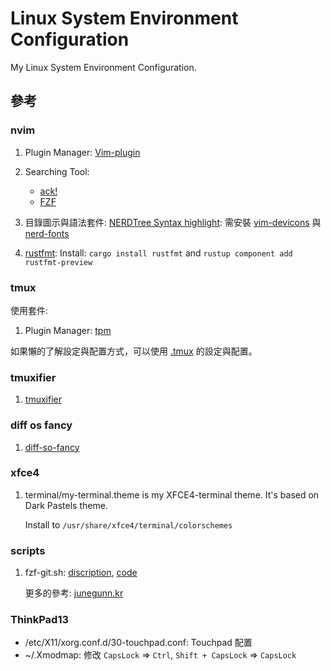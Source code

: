 # Linux System Environment Configuration

My Linux System Environment Configuration.


## 參考

### nvim

1. Plugin Manager: [Vim-plugin](https://github.com/junegunn/vim-plug)
1. Searching Tool:
    * [ack!](https://beyondgrep.com/install/)
    * [FZF](https://github.com/junegunn/fzf/blob/master/README-VIM.md)
1. 目錄圖示與語法套件: [NERDTree Syntax highlight](https://github.com/tiagofumo/vim-nerdtree-syntax-highlight):
    需安裝 [vim-devicons](https://github.com/ryanoasis/vim-devicons.git) 與 [nerd-fonts](https://github.com/ryanoasis/nerd-fonts#option-7-unofficial-arch-user-repository-aur)

1. [rustfmt](https://github.com/rust-lang/rust.vim):
    Install: `cargo install rustfmt` and `rustup component add rustfmt-preview`


### tmux

使用套件:

1. Plugin Manager: [tpm](https://github.com/tmux-plugins/tpm)

如果懶的了解設定與配置方式，可以使用 [.tmux](https://github.com/gpakosz/.tmux) 的設定與配置。

### tmuxifier

1. [tmuxifier](https://github.com/jimeh/tmuxifier.git)

### diff os fancy

1. [diff-so-fancy](https://github.com/so-fancy/diff-so-fancy)

### xfce4

1. terminal/my-terminal.theme is my XFCE4-terminal theme. It's based on Dark Pastels theme.

    Install to `/usr/share/xfce4/terminal/colorschemes`

### scripts

1. fzf-git.sh: [discription](https://junegunn.kr/2016/07/fzf-git/), [code](https://gist.github.com/junegunn/8b572b8d4b5eddd8b85e5f4d40f17236)
    
    更多的參考: [junegunn.kr](https://junegunn.kr/)

### ThinkPad13

* /etc/X11/xorg.conf.d/30-touchpad.conf: Touchpad 配置
* ~/.Xmodmap: 修改 `CapsLock` => `Ctrl`, `Shift + CapsLock` => `CapsLock`


